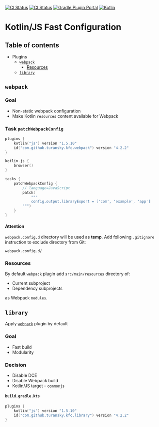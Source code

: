 [![CI Status](https://github.com/turansky/kfc-plugins/workflows/CI/badge.svg)](https://github.com/turansky/kfc-plugins/actions)
[![CI Status](https://github.com/turansky/kfc-plugins/workflows/gradle%20plugin/badge.svg)](https://github.com/turansky/kfc-plugins/actions)
[![Gradle Plugin Portal](https://img.shields.io/maven-metadata/v/https/plugins.gradle.org/m2/com/github/turansky/kfc/root/com.github.turansky.kfc.root.gradle.plugin/maven-metadata.xml.svg?label=plugin&logo=gradle)](https://plugins.gradle.org/plugin/com.github.turansky.kfc.root)
[![Kotlin](https://img.shields.io/badge/kotlin-1.5.10-blue.svg?logo=kotlin)](http://kotlinlang.org)

# Kotlin/JS Fast Configuration

## Table of contents
* Plugins
  * [`webpack`](#webpack)
    * [Resources](#resources)
  * [`library`](#library)

## `webpack`

### Goal
* Non-static webpack configuration
* Make Kotlin `resources` content available for Webpack

### Task `patchWebpackConfig`

```kotlin
plugins {
    kotlin("js") version "1.5.10"
    id("com.github.turansky.kfc.webpack") version "4.2.2"
}

kotlin.js {
    browser()
}

tasks {
    patchWebpackConfig {
        // language=JavaScript
        patch(
            """
            config.output.libraryExport = ['com', 'example', 'app']
        """)
    }
}
```

#### Attention
`webpack.config.d` directory will be used as **temp**.
Add following `.gitignore` instruction to exclude directory from Git:
```
webpack.config.d/
```

### Resources
By default `webpack` plugin add `src/main/resources` directory of: 
* Current subproject
* Dependency subprojects 

as Webpack `modules`.

## `library`

Apply [`webpack`](#webpack) plugin by default

### Goal
* Fast build
* Modularity

### Decision
* Disable DCE
* Disable Webpack build
* Kotlin/JS target - `commonjs` 

#### `build.gradle.kts`

```kotlin
plugins {
    kotlin("js") version "1.5.10"
    id("com.github.turansky.kfc.library") version "4.2.2"
}
```
